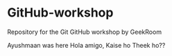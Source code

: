 # GitHub-workshop
Repository for the Git GitHub workshop by GeekRoom

Ayushmaan was here
Hola amigo, Kaise ho Theek ho??